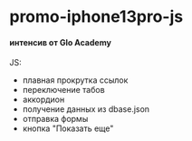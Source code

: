 # promo-iphone13pro-js 
#### интенсив от Glo Academy

JS: 
- плавная прокрутка ссылок
- переключение табов
- аккордион
- получение данных из dbase.json
- отправка формы
- кнопка "Показать еще"
